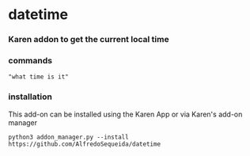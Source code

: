 # datetime
### Karen addon to get the current local time

### commands
```
"what time is it"
```

### installation
This add-on can be installed using the Karen App or via Karen's add-on manager
```
python3 addon_manager.py --install https://github.com/AlfredoSequeida/datetime
```
